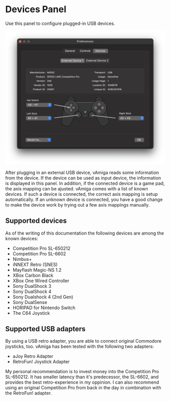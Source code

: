 # Devices Panel

Use this panel to configure plugged-in USB devices.

![Devices Panel](images/devicesPanel.png "Devices Panel")

After plugging in an external USB device, vAmiga reads some information from the device. If the device can be used as input device, the information is displayed in this panel. In addition, if the connected device is a game pad, the axis mapping can be ajusted. vAmiga comes with a list of known devices. If such a device is connected, the correct axis mapping is setup automatically. If an unknown device is connected, you have a good change to make the device work by trying out a few axis mappings manually. 

## Supported devices

As of the writing of this documentation the following devices are among the known devices:

- Competition Pro SL-650212
- Competition Pro SL-6602
- Nimbus+
- iNNEXT Retro (SNES)
- Mayflash Magic-NS 1.2
- XBox Carbon Black
- XBox One Wired Controller
- Sony DualShock 3
- Sony DualShock 4
- Sony Dualshock 4 (2nd Gen)
- Sony DualSense
- HORIPAD for Nintendo Switch
- The C64 Joystick

## Supported USB adapters

By using a USB retro adapter, you are able to connect original Commodore joysticks, too. vAmiga has been tested with the following two adapters:

- aJoy Retro Adapter
- RetroFun! Joystick Adapter

My personal recommendation is to invest money into the Competition Pro SL-650212. It has smaller latency than it's predecessor, the SL-6602, and provides the best retro-experience in my oppinion. I can also recommend using an original Competition Pro from back in the day in combination with the RetroFun! adapter.
